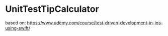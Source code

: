 # UnitTestTipCalculator

based on: https://www.udemy.com/course/test-driven-development-in-ios-using-swift/
